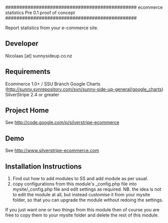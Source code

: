 ###############################################
ecommerce statistics
Pre 0.1 proof of concept
###############################################

Report statistics from your e-commerce site.

Developer
-----------------------------------------------
Nicolaas [at] sunnysideup.co.nz

Requirements
-----------------------------------------------
Ecommerce 1.0+ / SSU Branch
Google Charts (http://sunny.svnrepository.com/svn/sunny-side-up-general/google_charts)
SilverStripe 2.4 or greater

Project Home
-----------------------------------------------
See http://code.google.com/p/silverstripe-ecommerce

Demo
-----------------------------------------------
See http://www.silverstripe-ecommerce.com

Installation Instructions
-----------------------------------------------
1. Find out how to add modules to SS and add module as per usual.
2. copy configurations from this module's _config.php file
into mysite/_config.php file and edit settings as required.
NB. the idea is not to edit the module at all, but instead customise
it from your mysite folder, so that you can upgrade the module without redoing the settings.

If you just want one or two things from this module
then of course you are free to copy them to your
mysite folder and delete the rest of this module.
